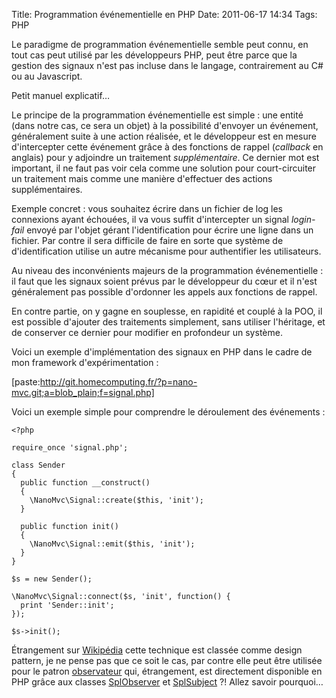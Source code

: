 Title: Programmation événementielle en PHP
Date: 2011-06-17 14:34
Tags: PHP

Le paradigme de programmation événementielle semble peut connu, en tout cas
peut utilisé par les développeurs PHP, peut être parce que la gestion des
signaux n'est pas incluse dans le langage, contrairement au C# ou au
Javascript.

Petit manuel explicatif…

Le principe de la programmation événementielle est simple : une entité (dans
notre cas, ce sera un objet) à la possibilité d'envoyer un événement,
généralement suite à une action réalisée, et le développeur est en mesure
d'intercepter cette événement grâce à des fonctions de rappel (*callback* en
anglais) pour y adjoindre un traitement *supplémentaire*. Ce dernier mot est
important, il ne faut pas voir cela comme une solution pour court-circuiter un
traitement mais comme une manière d'effectuer des actions supplémentaires.

Exemple concret : vous souhaitez écrire dans un fichier de log les connexions
ayant échouées, il va vous suffit d'intercepter un signal *login-fail* envoyé
par l'objet gérant l'identification pour écrire une ligne dans un fichier. Par
contre il sera difficile de faire en sorte que système de d'identification
utilise un autre mécanisme pour authentifier les utilisateurs.

Au niveau des inconvénients majeurs de la programmation événementielle : il
faut que les signaux soient prévus par le développeur du cœur et il n'est
généralement pas possible d'ordonner les appels aux fonctions de rappel.

En contre partie, on y gagne en souplesse, en rapidité et couplé à la POO, il
est possible d'ajouter des traitements simplement, sans utiliser l'héritage, et
de conserver ce dernier pour modifier en profondeur un système.

Voici un exemple d'implémentation des signaux en PHP dans le cadre de mon
framework d'expérimentation :

[paste:http://git.homecomputing.fr/?p=nano-mvc.git;a=blob_plain;f=signal.php]

Voici un exemple simple pour comprendre le déroulement des événements :

    <?php

    require_once 'signal.php';

    class Sender
    {
      public function __construct()
      {
        \NanoMvc\Signal::create($this, 'init');
      }

      public function init()
      {
        \NanoMvc\Signal::emit($this, 'init');
      }
    }

    $s = new Sender();

    \NanoMvc\Signal::connect($s, 'init', function() {
      print 'Sender::init';
    });

    $s->init();

Étrangement sur
[Wikipédia](http://fr.wikipedia.org/wiki/Design_pattern#Comportement) cette
technique est classée comme design pattern, je ne pense pas que ce soit le cas,
par contre elle peut être utilisée pour le patron
[observateur](http://fr.wikipedia.org/wiki/Observateur_%28patron_de_conception%29)
qui, étrangement, est directement disponible en PHP grâce aux classes
[SplObserver](http://fr.php.net/manual/fr/class.splobserver.php) et
[SplSubject](http://fr.php.net/manual/fr/class.splsubject.php) ?! Allez savoir
pourquoi…
